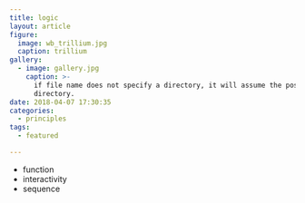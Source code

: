 ```yaml
---
title: logic
layout: article
figure:
  image: wb_trillium.jpg
  caption: trillium
gallery:
  - image: gallery.jpg
    caption: >-
      if file name does not specify a directory, it will assume the post
      directory.
date: 2018-04-07 17:30:35
categories:
  - principles
tags:
  - featured

---
```

- function
- interactivity
- sequence
<!-- more -->
